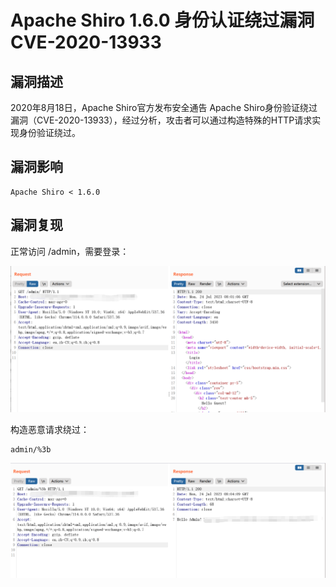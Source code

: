 # Apache Shiro  1.6.0 身份认证绕过漏洞 CVE-2020-13933

## 漏洞描述

2020年8月18日，Apache Shiro官方发布安全通告 Apache Shiro身份验证绕过漏洞（CVE-2020-13933），经过分析，攻击者可以通过构造特殊的HTTP请求实现身份验证绕过。

## 漏洞影响

```
Apache Shiro < 1.6.0
```

## 漏洞复现

正常访问 /admin，需要登录：

![image-20230724162154509](images/image-20230724162154509.png)

构造恶意请求绕过：

```
admin/%3b
```

![image-20230724162320484](images/image-20230724162320484.png)